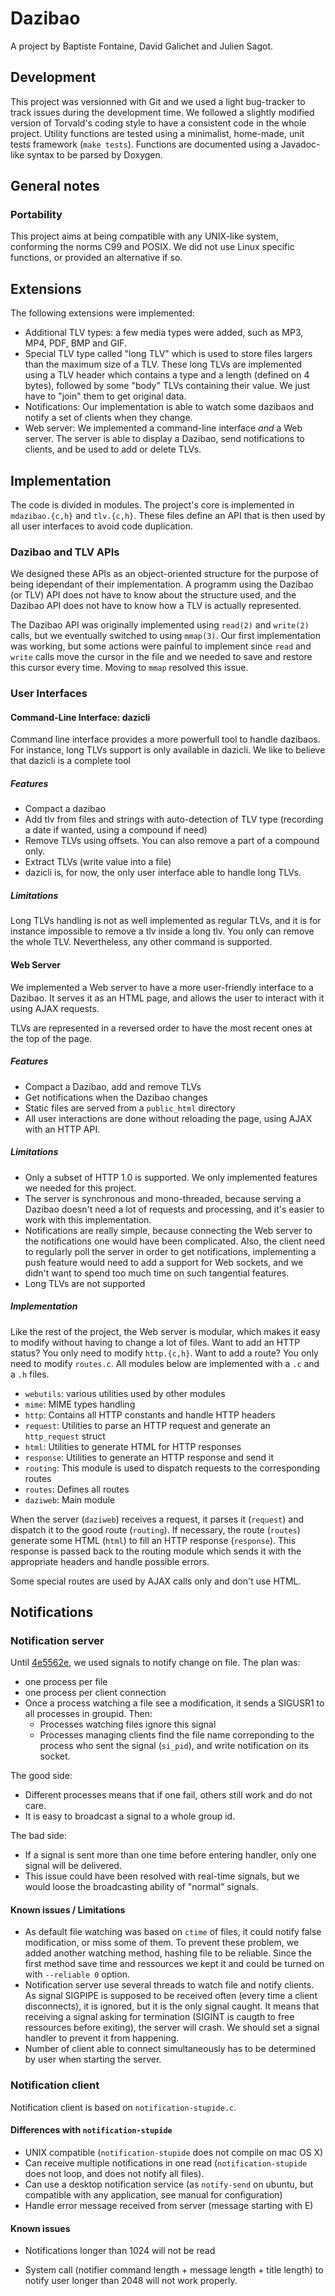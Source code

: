 # Dazibao

A project by Baptiste Fontaine, David Galichet and Julien Sagot.

## Development

This project was versionned with Git and we used a light bug-tracker to track
issues during the development time. We followed a slightly modified version of
Torvald's coding style to have a consistent code in the whole project. Utility
functions are tested using a minimalist, home-made, unit tests framework (`make
tests`). Functions are documented using a Javadoc-like syntax to be parsed by
Doxygen.

## General notes

### Portability

This project aims at being compatible with any UNIX-like system, conforming the
norms C99 and POSIX. We did not use Linux specific functions, or provided an
alternative if so.

## Extensions

The following extensions were implemented:

* Additional TLV types: a few media types were added, such as MP3, MP4, PDF,
  BMP and GIF.
* Special TLV type called "long TLV" which is used to store files largers than
  the maximum size of a TLV. These long TLVs are implemented using a TLV 
  header which contains a type and a length (defined on 4 bytes), followed 
  by some "body" TLVs containing their value. We just have to "join" them to 
  get original data.
* Notifications: Our implementation is able to watch some dazibaos and notify a
  set of clients when they change.
* Web server: We implemented a command-line interface _and_ a Web server. The
  server is able to display a Dazibao, send notifications to clients, and be
  used to add or delete TLVs.

## Implementation

The code is divided in modules. The project's core is implemented in
`mdazibao.{c,h}` and `tlv.{c,h}`. These files define an API that is then used
by all user interfaces to avoid code duplication.

### Dazibao and TLV APIs

We designed these APIs as an object-oriented structure for the purpose of being
idependant of their implementation. A programm using the Dazibao (or TLV) API
does not have to know about the structure used, and the Dazibao API does not
have to know how a TLV is actually represented.

The Dazibao API was originally implemented using `read(2)` and `write(2)`
calls, but we eventually switched to using `mmap(3)`. Our first implementation
was working, but some actions were painful to implement since `read` and
`write` calls move the cursor in the file and we needed to save and restore
this cursor every time. Moving to `mmap` resolved this issue.

### User Interfaces

#### Command-Line Interface: dazicli

Command line interface provides a more powerfull tool to handle dazibaos. For 
instance, long TLVs support is only available in dazicli. We like to believe 
that dazicli is a complete tool

##### Features

- Compact a dazibao
- Add tlv from files and strings with auto-detection of TLV type
  (recording a date if wanted, using a compound if need)
- Remove TLVs using offsets. You can also remove a part of a compound only.
- Extract TLVs (write value into a file)
- dazicli is, for now, the only user interface able to handle long TLVs.

##### Limitations

Long TLVs handling is not as well implemented as regular TLVs, and it is for 
instance impossible to remove a tlv inside a long tlv. You only can remove 
the whole TLV. Nevertheless, any other command is supported.

#### Web Server

We implemented a Web server to have a more user-friendly interface to a
Dazibao. It serves it as an HTML page, and allows the user to interact with it
using AJAX requests.

TLVs are represented in a reversed order to have the most recent ones at the
top of the page.

##### Features

- Compact a Dazibao, add and remove TLVs
- Get notifications when the Dazibao changes
- Static files are served from a `public_html` directory
- All user interactions are done without reloading the page, using AJAX with an
  HTTP API.

##### Limitations

- Only a subset of HTTP 1.0 is supported. We only implemented features we
  needed for this project.
- The server is synchronous and mono-threaded, because serving a Dazibao
  doesn't need a lot of requests and processing, and it's easier to work with
  this implementation.
- Notifications are really simple, because connecting the Web server to the
  notifications one would have been complicated. Also, the client need to
  regularly poll the server in order to get notifications, implementing a push
  feature would need to add a support for Web sockets, and we didn't want to
  spend too much time on such tangential features.
- Long TLVs are not supported

##### Implementation

Like the rest of the project, the Web server is modular, which makes it easy to
modify without having to change a lot of files. Want to add an HTTP status? You
only need to modify `http.{c,h}`. Want to add a route? You only need to modify
`routes.c`. All modules below are implemented with a `.c` and a `.h` files.

* `webutils`: various utilities used by other modules
* `mime`: MIME types handling
* `http`: Contains all HTTP constants and handle HTTP headers
* `request`: Utilities to parse an HTTP request and generate an `http_request`
  struct
* `html`: Utilities to generate HTML for HTTP responses
* `response`: Utilities to generate an HTTP response and send it
* `routing`: This module is used to dispatch requests to the corresponding
  routes
* `routes`: Defines all routes
* `daziweb`: Main module

When the server (`daziweb`) receives a request, it parses it (`request`) and
dispatch it to the good route (`routing`). If necessary, the route (`routes`)
generate some HTML (`html`) to fill an HTTP response (`response`). This
response is passed back to the routing module which sends it with the
appropriate headers and handle possible errors.

Some special routes are used by AJAX calls only and don't use HTML.

## Notifications

### Notification server

Until [4e5562e](4e5562e28d15ed8013407136ed62125a16d6686d), we used signals to
notify change on file. The plan was:
* one process per file
* one process per client connection
* Once a process watching a file see a modification, it sends a SIGUSR1 to all
  processes in groupid. Then:
  * Processes watching files ignore this signal
  * Processes managing clients find the file name correponding to the process
    who sent the signal (`si_pid`), and write notification on its socket.

The good side:
* Different processes means that if one fail, others still work and do not
  care.
* It is easy to broadcast a signal to a whole group id.

The bad side:
* If a signal is sent more than one time before entering handler, only one
  signal will be delivered.
* This issue could have been resolved with real-time signals, but we would
  loose the broadcasting ability of "normal" signals.

#### Known issues / Limitations

* As default file watching was based on `ctime` of files, it could notify
  false modification, or miss some of them. To prevent these problem, we 
  added another watching method, hashing file to be reliable. Since the 
  first method save time and ressources we kept it and could be turned on 
  with `--reliable 0` option.
* Notification server use several threads to watch file and notify clients. 
  As signal SIGPIPE is supposed to be received often (every time a client 
  disconnects), it is ignored, but it is the only signal caught. It means 
  that receiving a signal asking for termination (SIGINT is caugth to free 
  ressources before exiting), the server will crash.
  We should set a signal handler to prevent it from happening.
* Number of client able to connect simultaneously has to be determined by user 
  when starting the server.

### Notification client

Notification client is based on `notification-stupide.c`.

#### Differences with `notification-stupide`

* UNIX compatible (`notification-stupide` does not compile on mac OS X)
* Can receive multiple notifications in one read (`notification-stupide` does 
  not loop, and does not notify all files).
* Can use a desktop notification service (as `notify-send` on ubuntu, but 
  compatible with any application, see manual for configuration)
* Handle error message received from server (message starting with E)

#### Known issues

* Notifications longer than 1024 will not be read

* System call (notifier command length + message length + title length) to
  notify user longer than 2048 will not work properly.
